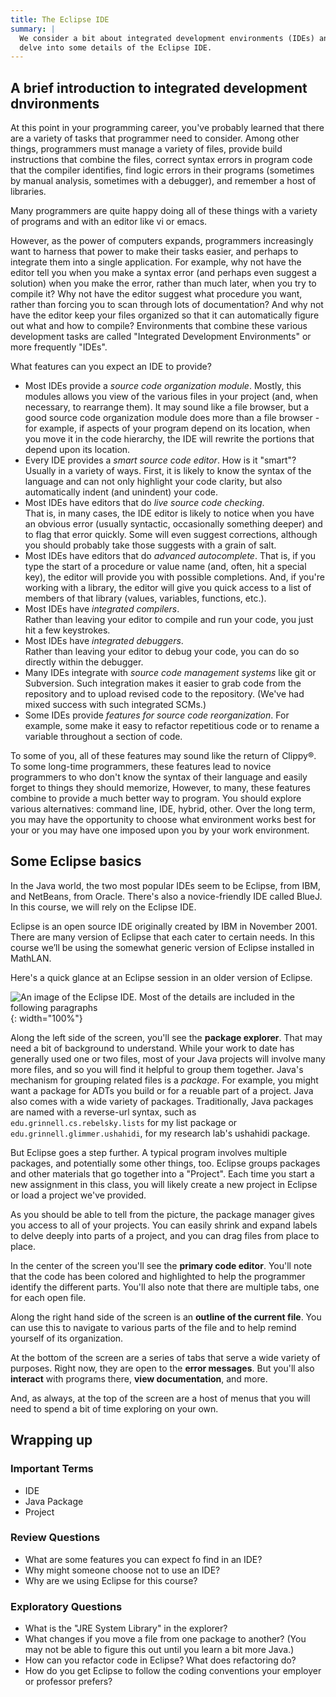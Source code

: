 ```yaml
---
title: The Eclipse IDE
summary: |
  We consider a bit about integrated development environments (IDEs) and then
  delve into some details of the Eclipse IDE.
---
```

A brief introduction to integrated development dnvironments
-----------------------------------------------------------

At this point in your programming career, you've probably learned
that there are a variety of tasks that programmer need to consider.
Among other things, programmers must manage a variety of files,
provide build instructions that combine the files, correct syntax
errors in program code that the compiler identifies, find logic
errors in their programs (sometimes by manual analysis, sometimes
with a debugger), and remember a host of libraries.

Many programmers are quite happy doing all of these things with a
variety of programs and with an editor like vi or emacs.

However, as the power of computers expands, programmers increasingly 
want to harness that power to make their tasks easier, and perhaps
to integrate them into a single application.  For example, why not
have the editor tell you when you make a syntax error (and perhaps
even suggest a solution) when you make the error, rather than much
later, when you try to compile it?  Why not have the editor suggest
what procedure you want, rather than forcing you to scan through lots
of documentation?  And why not have the editor keep your files organized
so that it can automatically figure out what and how to compile?
Environments that combine these various development tasks are called
"Integrated Development Environments" or more frequently
"IDEs".

What features can you expect an IDE to provide?

* Most IDEs provide a *source code organization module*.
  Mostly, this modules allows you view of the various files in your project
  (and, when necessary, to rearrange them).  It may sound like a file
  browser, but a good source code organization module does more than 
  a file browser - for example, if aspects of your program depend on
  its location, when you move it in the code hierarchy, the IDE will
  rewrite the portions that depend upon its location.
* Every IDE provides a *smart source code editor*.
  How is it "smart"?  Usually in a variety of ways.  First, it is likely
  to know the syntax of the language and can not only highlight your code 
  clarity, but also automatically indent (and unindent) your code.
* Most IDEs have editors that do *live source code checking*.  
  That is, in many cases, the IDE editor is
  likely to notice when you have an obvious error (usually syntactic,
  occasionally something deeper) and to flag that error quickly.
  Some will even suggest corrections, although you should
  probably take those suggests with a grain of salt.
* Most IDEs have editors that do *advanced autocomplete*.
  That is, if you type the start of a procedure or value name (and,
  often, hit a special key), the editor will provide you with possible
  completions.  And, if you're working with a library, the editor will
  give you quick access to a list of members of that library (values,
  variables, functions, etc.).
* Most IDEs have *integrated compilers*.  
  Rather than leaving your editor to compile and run your code, you
  just hit a few keystrokes.
* Most IDEs have *integrated debuggers*.  
  Rather than leaving your editor to debug your code, you can do
  so directly within the debugger.
* Many IDEs integrate with *source code management systems*
  like git or Subversion.  Such integration makes it easier to
  grab code from the repository and to upload revised code to the
  repository.  (We've had mixed success with such integrated
  SCMs.)
* Some IDEs provide *features for source code reorganization*.  For 
  example, some make it easy to refactor repetitious code or to
  rename a variable throughout a section of code.

To some of you, all of these features may sound like the return of
Clippy<superscript>&reg;</superscript>.  To some long-time programmers,
these features lead to novice programmers to who don't know the
syntax of their language and easily forget to things they should
memorize,  However, to many, these features combine to provide a
much better way to program.  You should explore various alternatives:
command line, IDE, hybrid, other.  Over the long term, you may have
the opportunity to choose what environment works best for your or
you may have one imposed upon you by your work environment.

Some Eclipse basics 
-------------------

In the Java world, the two most popular IDEs seem to be Eclipse,
from IBM, and NetBeans, from Oracle.  There's also a novice-friendly
IDE called BlueJ.  In this course, we will rely on the Eclipse IDE.

Eclipse is an open source IDE originally created by IBM in November
2001. There are many version of Eclipse that each cater to certain
needs. In this course we’ll be using the somewhat generic version of
Eclipse installed in MathLAN.  

Here's a quick glance at an Eclipse session in an older version of Eclipse.

![An image of the Eclipse IDE.  Most of the details are included in the
following paragraphs](../images/eclipse-java-ui.png){: width="100%"}

Along the left side of the screen, you'll see the **package explorer**.
That may need a bit of background to understand.  While your work
to date has generally used one or two files, most of your Java
projects will involve many more files, and so you will find it
helpful to group them together.  Java's mechanism for grouping
related files is a *package*.  For example, you might want a package
for ADTs you build or for a reuable part of a project.  Java also
comes with a wide variety of packages.  Traditionally, Java packages
are named with a reverse-url syntax, such as
`edu.grinnell.cs.rebelsky.lists` for my list package or
`edu.grinnell.glimmer.ushahidi`, for my research lab's ushahidi
package.

But Eclipse goes a step further.  A typical program involves multiple
packages, and potentially some other things, too.  Eclipse groups
packages and other materials that go together into a "Project".
Each time you start a new assignment in this class, you will likely
create a new project in Eclipse or load a project we've provided.

As you should be able to tell from the picture, the package manager
gives you access to all of your projects.  You can easily shrink and
expand labels to delve deeply into parts of a project, and you can
drag files from place to place.

In the center of the screen you'll see the **primary code editor**.
You'll note that the code has been colored and highlighted to help
the programmer identify the different parts.  You'll also note that
there are multiple tabs, one for each open file.

Along the right hand side of the screen is an **outline of the current
file**.  You can use this to navigate to various parts of the file and
to help remind yourself of its organization.

At the bottom of the screen are a series of tabs that serve a wide
variety of purposes.  Right now, they are open to the **error messages**.
But you'll also **interact** with programs there, **view documentation**, and
more.

And, as always, at the top of the screen are a host of menus that 
you will need to spend a bit of time exploring on your own.

Wrapping up
-----------

### Important Terms

* IDE
* Java Package
* Project

### Review Questions

* What are some features you can expect fo find in an IDE?
* Why might someone choose not to use an IDE?
* Why are we using Eclipse for this course?

### Exploratory Questions

* What is the "JRE System Library" in the explorer?
* What changes if you move a file from one package to another?
  (You may not be able to figure this out until you learn a bit 
  more Java.)
* How can you refactor code in Eclipse?  What does refactoring do?
* How do you get Eclipse to follow the coding conventions your
  employer or professor prefers?
